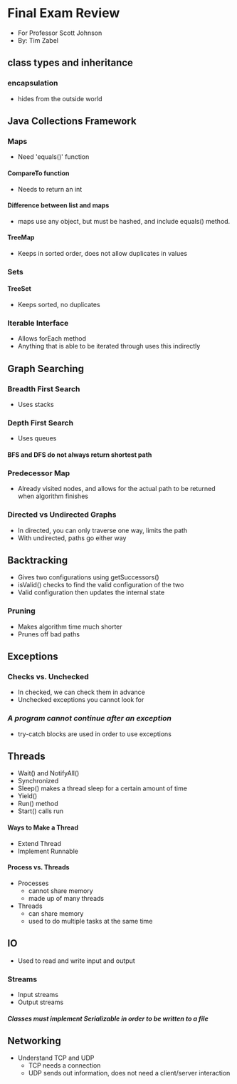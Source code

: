 # Final Exam Review
* For Professor Scott Johnson
* By: Tim Zabel

## class types and inheritance

### encapsulation
* hides from the outside world

### 

## Java Collections Framework

### Maps
* Need 'equals()' function

#### CompareTo function
* Needs to return an int

#### Difference between list and maps
* maps use any object, but must be hashed, and include equals() method.

#### TreeMap
* Keeps in sorted order, does not allow duplicates in values

### Sets

#### TreeSet
* Keeps sorted, no duplicates

### Iterable Interface
* Allows forEach method
* Anything that is able to be iterated through uses this indirectly

## Graph Searching

### Breadth First Search
* Uses stacks

### Depth First Search
* Uses queues

#### BFS and DFS do not always return shortest path

### Predecessor Map
* Already visited nodes, and allows for the actual path to be returned when algorithm finishes

### Directed vs Undirected Graphs
* In directed, you can only traverse one way, limits the path
* With undirected, paths go either way

## Backtracking
* Gives two configurations using getSuccessors()
* isValid() checks to find the valid configuration of the two
* Valid configuration then updates the internal state

### Pruning
* Makes algorithm time much shorter
* Prunes off bad paths

## Exceptions

### Checks vs. Unchecked
* In checked, we can check them in advance
* Unchecked exceptions you cannot look for

### **_A program cannot continue after an exception_**

* try-catch blocks are used in order to use exceptions

## Threads
* Wait() and NotifyAll()
* Synchronized 
* Sleep() makes a thread sleep for a certain amount of time
* Yield()
* Run() method
* Start() calls run

#### Ways to Make a Thread
* Extend Thread
* Implement Runnable

#### Process vs. Threads
* Processes 
  * cannot share memory
  * made up of many threads
* Threads 
  * can share memory
  * used to do multiple tasks at the same time


## IO
* Used to read and write input and output

### Streams
* Input streams
* Output streams

#### **_Classes must implement Serializable in order to be written to a file_**

## Networking
* Understand TCP and UDP
  * TCP needs a connection
  * UDP sends out information, does not need a client/server interaction





